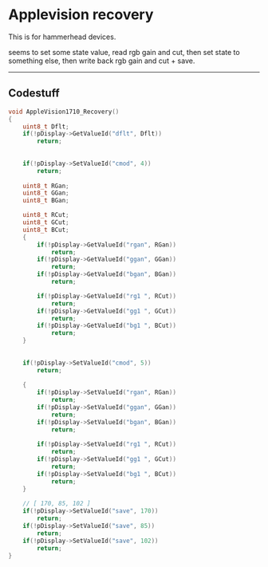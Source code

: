 # Applevision recovery

This is for hammerhead devices.

seems to set some state value, read rgb gain and cut, then set state to something else, then write back rgb gain and cut + save.

***

## Codestuff

```c++
void AppleVision1710_Recovery()
{
	uint8_t Dflt;
	if(!pDisplay->GetValueId("dflt", Dflt))
		return;
	
	
	if(!pDisplay->SetValueId("cmod", 4))
		return;
	
	uint8_t RGan;
	uint8_t GGan;
	uint8_t BGan;

	uint8_t RCut;
	uint8_t GCut;
	uint8_t BCut;
	{
		if(!pDisplay->GetValueId("rgan", RGan))
			return;
		if(!pDisplay->GetValueId("ggan", GGan))
			return;
		if(!pDisplay->GetValueId("bgan", BGan))
			return;

		if(!pDisplay->GetValueId("rg1 ", RCut))
			return;
		if(!pDisplay->GetValueId("gg1 ", GCut))
			return;
		if(!pDisplay->GetValueId("bg1 ", BCut))
			return;
	}
	
	
	if(!pDisplay->SetValueId("cmod", 5))
		return;
	
	{
		if(!pDisplay->SetValueId("rgan", RGan))
			return;
		if(!pDisplay->SetValueId("ggan", GGan))
			return;
		if(!pDisplay->SetValueId("bgan", BGan))
			return;
		
		if(!pDisplay->SetValueId("rg1 ", RCut))
			return;
		if(!pDisplay->SetValueId("gg1 ", GCut))
			return;
		if(!pDisplay->SetValueId("bg1 ", BCut))
			return;
	}
	
	// [ 170, 85, 102 ]
	if(!pDisplay->SetValueId("save", 170))
		return;
	if(!pDisplay->SetValueId("save", 85))
		return;
	if(!pDisplay->SetValueId("save", 102))
		return;
}
```